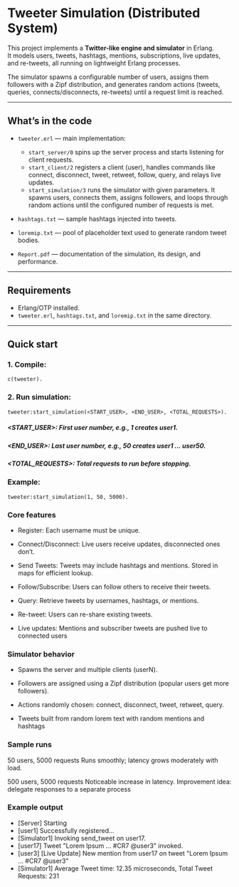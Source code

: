 # Tweeter Simulation (Distributed System)

This project implements a **Twitter-like engine and simulator** in Erlang.  
It models users, tweets, hashtags, mentions, subscriptions, live updates, and re-tweets, all running on lightweight Erlang processes.  

The simulator spawns a configurable number of users, assigns them followers with a Zipf distribution, and generates random actions (tweets, queries, connects/disconnects, re-tweets) until a request limit is reached.

---

## What’s in the code

- `tweeter.erl` — main implementation:  
  - `start_server/0` spins up the server process and starts listening for client requests.  
  - `start_client/2` registers a client (user), handles commands like connect, disconnect, tweet, retweet, follow, query, and relays live updates.  
  - `start_simulation/3` runs the simulator with given parameters. It spawns users, connects them, assigns followers, and loops through random actions until the configured number of requests is met.

- `hashtags.txt` — sample hashtags injected into tweets.  
- `loremip.txt` — pool of placeholder text used to generate random tweet bodies.  
- `Report.pdf` — documentation of the simulation, its design, and performance.

---

## Requirements

- Erlang/OTP installed.
- `tweeter.erl`, `hashtags.txt`, and `loremip.txt` in the same directory.

---

## Quick start

### 1. Compile:
   ```
   c(tweeter).
   ```

### 2. Run simulation:
```
tweeter:start_simulation(<START_USER>, <END_USER>, <TOTAL_REQUESTS>).
```
##### <START_USER>: First user number, e.g., 1 creates user1.

##### <END_USER>: Last user number, e.g., 50 creates user1 … user50.

##### <TOTAL_REQUESTS>: Total requests to run before stopping.

### Example:
```
tweeter:start_simulation(1, 50, 5000).
```

### Core features

- Register: Each username must be unique.

- Connect/Disconnect: Live users receive updates, disconnected ones don’t.

- Send Tweets: Tweets may include hashtags and mentions. Stored in maps for efficient lookup.

- Follow/Subscribe: Users can follow others to receive their tweets.

- Query: Retrieve tweets by usernames, hashtags, or mentions.

- Re-tweet: Users can re-share existing tweets.

- Live updates: Mentions and subscriber tweets are pushed live to connected users

### Simulator behavior

- Spawns the server and multiple clients (userN).

- Followers are assigned using a Zipf distribution (popular users get more followers).

- Actions randomly chosen: connect, disconnect, tweet, retweet, query.

- Tweets built from random lorem text with random mentions and hashtags

### Sample runs

50 users, 5000 requests
Runs smoothly; latency grows moderately with load.

500 users, 5000 requests
Noticeable increase in latency. Improvement idea: delegate responses to a separate process

### Example output

- [Server] Starting
- [user1] Successfully registered...
- [Simulator1] Invoking send_tweet on user17.
- [user17] Tweet "Lorem Ipsum ... #CR7 @user3" invoked.
- [user3] [Live Update] New mention from user17 on tweet "Lorem Ipsum ... #CR7 @user3"
- [Simulator1] Average Tweet time: 12.35 microseconds, Total Tweet Requests: 231
